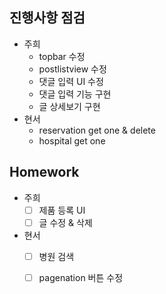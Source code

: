 ## **진행사항 점검**

- 주희
  - topbar 수정
  - postlistview 수정
  - 댓글 입력 UI 수정
  - 댓글 입력 기능 구현
  - 글 상세보기 구현
- 현서
  - reservation get one & delete
  - hospital get one


## **Homework**

- 주희
  - [ ] 제품 등록 UI
  - [ ] 글 수정 & 삭제 

- 현서
  - [ ] 병원 검색
  - [ ] pagenation 버튼 수정

